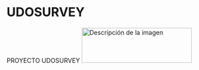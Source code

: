 # UDOSURVEY
PROYECTO UDOSURVEY
<img src="UDO.jpeg" alt="Descripción de la imagen" width="250" height="80">
